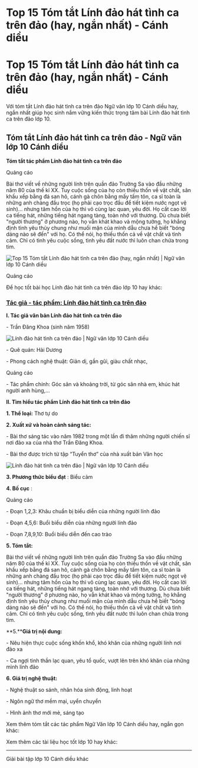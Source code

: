 # Top 15 Tóm tắt Lính đảo hát tình ca trên đảo (hay, ngắn nhất) - Cánh diều

# Top 15 Tóm tắt Lính đảo hát tình ca trên đảo (hay, ngắn nhất) - Cánh diều

Với tóm tắt Lính đảo hát tình ca trên đảo Ngữ văn lớp 10 Cánh diều hay, ngắn nhất giúp học sinh nắm vững kiến thức trọng tâm bài Lính đảo hát tình ca trên đảo lớp 10.

## Tóm tắt Lính đảo hát tình ca trên đảo - Ngữ văn lớp 10 Cánh diều

**Tóm tắt tác phẩm Lính đảo hát tình ca trên đảo**

Quảng cáo

Bài thơ viết về những người lính trên quần đảo Trường Sa vào đầu những năm 80 của thế kỉ XX. Tuy cuộc sống của họ còn thiếu thốn về vật chất, sân khấu xếp bằng đá san hô, cánh gà chôn bằng mấy tấm tôn, ca sĩ toàn là những anh chàng đầu trọc (họ phải cạo trọc đầu để tiết kiệm nước ngọt vệ sinh)... nhưng tâm hồn của họ thì vô cùng lạc quan, yêu đời. Họ cất cao lời ca tiếng hát, những tiếng hát ngang tàng, toàn nhớ với thương. Dù chưa biết "người thương" ở phương nào, họ vẫn khát khao và mộng tưởng, họ khẳng định tình yêu thủy chung như muối mặn của mình dẫu chưa hề biết "bóng dáng nào sẽ đến" với họ. Có thể nói, họ thiếu thốn cả về vật chất và tình cảm. Chỉ có tình yêu cuộc sống, tình yêu đất nước thì luôn chan chứa trong tim.

![Top 15 Tóm tắt Lính đảo hát tình ca trên đảo \(hay, ngắn nhất\) | Ngữ văn lớp 10 Cánh diều](https://vietjack.com/soan-van-lop-10-cd/images/tom-tat-linh-dao-hat-tinh-ca-tren-dao.PNG)

Quảng cáo

Để học tốt bài học Lính đảo hát tình ca trên đảo lớp 10 hay khác:

### [**Tác giả - tác phẩm: Lính đảo hát tình ca trên đảo**](https://vietjack.com/soan-van-lop-10-cd/tac-gia-tac-pham-linh-dao-hat-tinh-ca-tren-dao.jsp)

**I. Tác giả văn bản Lính đảo hát tình ca trên đảo**

\- Trần Đăng Khoa (sinh năm 1958)

![Lính đảo hát tình ca trên đảo | Ngữ văn lớp 10 Cánh diều](https://vietjack.com/soan-van-lop-10-cd/images/tac-gia-tac-pham-linh-dao-hat-tinh-ca-tren-dao.PNG)

\- Quê quán: Hải Dương

\- Phong cách nghệ thuật: Giản dị, gần gũi, giàu chất nhạc,

Quảng cáo

\- Tác phẩm chính: Góc sân và khoảng trời, từ góc sân nhà em, khúc hát người anh hùng,...

**II. Tìm hiểu tác phẩm Lính đảo hát tình ca trên đảo**

**1\. Thể loại:** Thơ tự do 

**2\. Xuất xứ và hoàn cảnh sáng tác:**

\- Bài thơ sáng tác vào năm 1982 trong một lần đi thăm những người chiến sĩ nơi đảo xa của nhà thơ Trần Đăng Khoa. 

\- Bài thơ được trích từ tập “Tuyển thơ” của nhà xuất bản Văn học

![Lính đảo hát tình ca trên đảo | Ngữ văn lớp 10 Cánh diều](https://vietjack.com/soan-van-lop-10-cd/images/tac-gia-tac-pham-linh-dao-hat-tinh-ca-tren-dao-1.PNG)

**3\. Phương thức biểu đạt** : Biểu cảm

**4\. Bố cục** : 

Quảng cáo

\- Đoạn 1,2,3: Khâu chuẩn bị biểu diễn của những người lính đảo

\- Đoạn 4,5,6: Buổi biểu diễn của những người lính đảo

\- Đoạn 7,8,9,10: Buổi biểu diễn đến cao trào 

**5\. Tóm tắt:**

Bài thơ viết về những người lính trên quần đảo Trường Sa vào đầu những năm 80 của thế kỉ XX. Tuy cuộc sống của họ còn thiếu thốn về vật chất, sân khấu xếp bằng đá san hô, cánh gà chôn bằng mấy tấm tôn, ca sĩ toàn là những anh chàng đầu trọc (họ phải cạo trọc đầu để tiết kiệm nước ngọt vệ sinh)... nhưng tâm hồn của họ thì vô cùng lạc quan, yêu đời. Họ cất cao lời ca tiếng hát, những tiếng hát ngang tàng, toàn nhớ với thương. Dù chưa biết "người thương" ở phương nào, họ vẫn khát khao và mộng tưởng, họ khẳng định tình yêu thủy chung như muối mặn của mình dẫu chưa hề biết "bóng dáng nào sẽ đến" với họ. Có thể nói, họ thiếu thốn cả về vật chất và tình cảm. Chỉ có tình yêu cuộc sống, tình yêu đất nước thì luôn chan chứa trong tim.

**5.****Giá trị nội dung:**

\- Nêu hiện thực cuộc sống khốn khổ, khó khăn của những người lính nơi đảo xa

\- Ca ngợi tinh thần lạc quan, yêu tổ quốc, vượt lên trên khó khăn của những mình lính đảo 

**6\. Giá trị nghệ thuật:**

\- Nghệ thuật so sánh, nhân hóa sinh động, linh hoạt

\- Ngôn ngữ thơ mềm mại, uyển chuyển

\- Hình ảnh thơ mới mẻ, sáng tạo

Xem thêm tóm tắt các tác phẩm Ngữ Văn lớp 10 Cánh diều hay, ngắn gọn khác:

Xem thêm các tài liệu học tốt lớp 10 hay khác:

* * *

Giải bài tập lớp 10 Cánh diều khác
